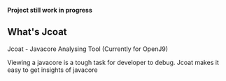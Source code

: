 **Project still work in progress**

## What's Jcoat

Jcoat - Javacore Analysing Tool (Currently for OpenJ9)

Viewing a javacore is a tough task for developer to debug. Jcoat makes it easy to get insights of javacore


